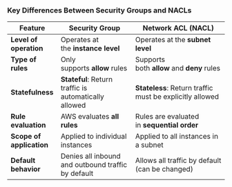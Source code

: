 ### **Key Differences Between Security Groups and NACLs**

| **Feature**              | **Security Group**                                    | **Network ACL (NACL)**                                   |
| ------------------------ | ----------------------------------------------------- | -------------------------------------------------------- |
| **Level of operation**   | Operates at the **instance level**                    | Operates at the **subnet level**                         |
| **Type of rules**        | Only supports **allow** rules                         | Supports both **allow** and **deny** rules               |
| **Statefulness**         | **Stateful**: Return traffic is automatically allowed | **Stateless**: Return traffic must be explicitly allowed |
| **Rule evaluation**      | AWS evaluates **all rules**                           | Rules are evaluated in **sequential order**              |
| **Scope of application** | Applied to individual instances                       | Applied to all instances in a subnet                     |
| **Default behavior**     | Denies all inbound and outbound traffic by default    | Allows all traffic by default (can be changed)           |
